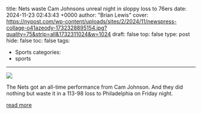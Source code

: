 title: Nets waste Cam Johnsons unreal night in sloppy loss to 76ers
date: 2024-11-23 02:43:43 +0000
author: "Brian Lewis"
cover: https://nypost.com/wp-content/uploads/sites/2/2024/11/newspress-collage-o41azeody-1732328895154.jpg?quality=75&strip=all&1732311024&w=1024
draft: false
top: false
type: post
hide: false
toc: false
tags:
  - Sports
categories:
  - sports
---

![](https://nypost.com/wp-content/uploads/sites/2/2024/11/newspress-collage-o41azeody-1732328895154.jpg?quality=75&strip=all&1732311024&w=1024)

The Nets got an all-time performance from Cam Johnson. And they did nothing but waste it in a 113-98 loss to Philadelphia on Friday night.

[read more](https://nypost.com/2024/11/22/sports/nets-waste-cam-johnsons-career-night-in-sloppy-loss-to-76ers/)
